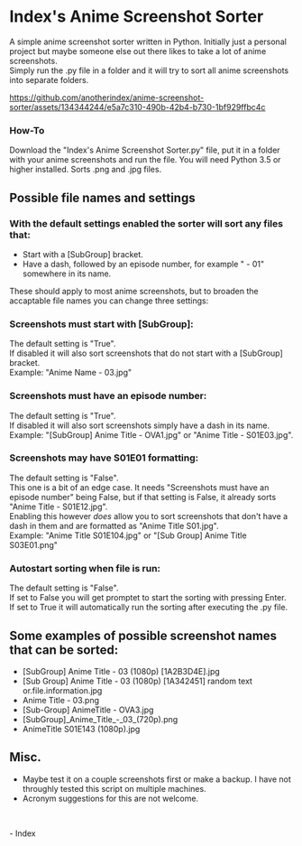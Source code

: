 # Index's Anime Screenshot Sorter
A simple anime screenshot sorter written in Python. Initially just a personal project but maybe someone else out there likes to take a lot of anime screenshots.    
Simply run the .py file in a folder and it will try to sort all anime screenshots into separate folders.

https://github.com/anotherindex/anime-screenshot-sorter/assets/134344244/e5a7c310-490b-42b4-b730-1bf929ffbc4c

### How-To
Download the "Index's Anime Screenshot Sorter.py" file, put it in a folder with your anime screenshots and run the file. You will need Python 3.5 or higher installed. 
Sorts .png and .jpg files.

## Possible file names and settings
### With the default settings enabled the sorter will sort any files that:
- Start with a [SubGroup] bracket.
- Have a dash, followed by an episode number, for example " - 01" somewhere in its name.

These should apply to most anime screenshots, but to broaden the accaptable file names you can change three settings:
### Screenshots must start with [SubGroup]:
The default setting is "True".    
If disabled it will also sort screenshots that do not start with a [SubGroup] bracket.    
Example: "Anime Name - 03.jpg"
### Screenshots must have an episode number:
The default setting is "True".    
If disabled it will also sort screenshots simply have a dash in its name.   
Example: "[SubGroup] Anime Title - OVA1.jpg" or "Anime Title - S01E03.jpg".
### Screenshots may have S01E01 formatting:
The default setting is "False".    
This one is a bit of an edge case. It needs "Screenshots must have an episode number" being False, but if that setting is False, it already sorts "Anime Title - S01E12.jpg".    
Enabling this however *does* allow you to sort screenshots that don't have a dash in them and are formatted as "Anime Title S01.jpg".    
Example: "Anime Title S01E104.jpg" or "[Sub Group] Anime Title S03E01.png"
### Autostart sorting when file is run:
The default setting is "False".    
If set to False you will get promptet to start the sorting with pressing Enter. If set to True it will automatically run the sorting after executing the .py file.   
## Some examples of possible screenshot names that can be sorted:
- [SubGroup] Anime Title - 03 (1080p) [1A2B3D4E].jpg
- [Sub Group] Anime Title - 03 (1080p) [1A342451] random text or.file.information.jpg
- Anime Title - 03.png
- [Sub-Group] AnimeTitle - OVA3.jpg
- [SubGroup]\_Anime\_Title\_-\_03\_(720p).png
- AnimeTitle S01E143 (1080p).jpg
## Misc.
- Maybe test it on a couple screenshots first or make a backup. I have not throughly tested this script on multiple machines.
- Acronym suggestions for this are not welcome.

&nbsp;

\- Index
